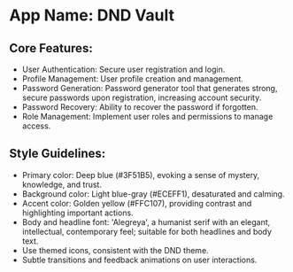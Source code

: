 # **App Name**: DND Vault

## Core Features:

- User Authentication: Secure user registration and login.
- Profile Management: User profile creation and management.
- Password Generation: Password generator tool that generates strong, secure passwords upon registration, increasing account security.
- Password Recovery: Ability to recover the password if forgotten.
- Role Management: Implement user roles and permissions to manage access.

## Style Guidelines:

- Primary color: Deep blue (#3F51B5), evoking a sense of mystery, knowledge, and trust.
- Background color: Light blue-gray (#ECEFF1), desaturated and calming.
- Accent color: Golden yellow (#FFC107), providing contrast and highlighting important actions.
- Body and headline font: 'Alegreya', a humanist serif with an elegant, intellectual, contemporary feel; suitable for both headlines and body text.
- Use themed icons, consistent with the DND theme.
- Subtle transitions and feedback animations on user interactions.